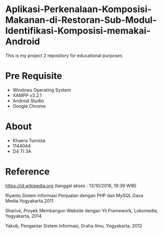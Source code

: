 # Aplikasi-Perkenalaan-Komposisi-Makanan-di-Restoran-Sub-Modul-Identifikasi-Komposisi-memakai-Android

This is my project 2 repository for educational purposes

# Pre Requisite

* Windows Operating System
* XAMPP v3.2.1
* Android Studio
* Google Chrome

# About

* Khaera Tunnisa
* 1144044
* D4 TI 3A

# Reference

https://id.wikipedia.org (tanggal akses : 13/10/2016, 19:39 WIB)

Riyanto.Sistem Informasi Penjualan dengan PHP dan MySQL.Gava Media.Yogyakarta.2011

Sharive, Proyek Membangun Website dengan Yii Framework, Lokomedia, Yogyakarta, 2014

Yakub, Pengantar Sistem Informasi, Graha Ilmu, Yogyakarta, 2012
